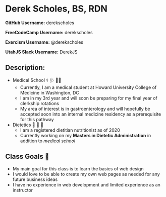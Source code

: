 # Derek Scholes, BS, RDN 

**GitHub Username:** derekscholes

**FreeCodeCamp Username:** derekscholes

**Exercism Username:** @derekscholes

**UtahJS Slack Username:** DerekJS

## Description:
- Medical School ⚕️ 🩺 🧑‍🎓
  - Currently, I am a medical student at Howard University College of Medicine in Washington, DC
  - I am in my 3rd year and will soon be preparing for my final year of clerkship rotations
  - My area of interest is in gastroenterology and will hopefully be accepted soon into an internal medicine residency as a prerequisite for this pathway 
- Dietetics 🍌 🥦 🍎
  - I am a registered dietitian nutritionist as of 2020
  - Currently working on my **Masters in Dietetic Administration** in addition to *medical school*

## Class Goals 🥅
 - My main goal for this class is to learn the basics of web design 
 - I would love to be able to create my own web pages as needed for any future business ideas
 - I have no experience in web development and limited experience as an instructor 

